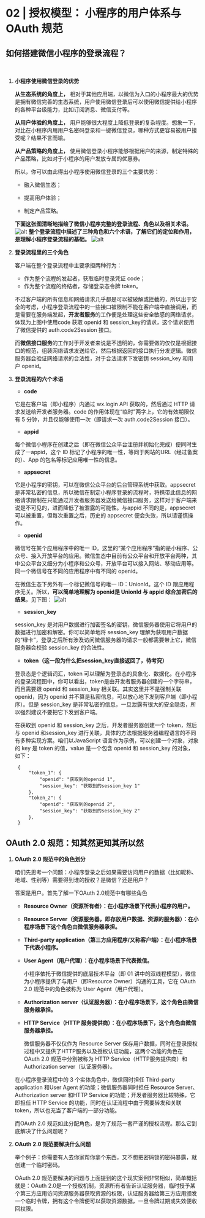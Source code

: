 # 02 | 授权模型： 小程序的用户体系与 OAuth 规范

## **如何搭建微信小程序的登录流程？**

<br/>

1. **小程序使用微信登录的优势**

    **从生态系统的角度上，** 相对于其他应用端，以微信为入口的小程序最大的优势是拥有微信完善的生态系统，用户使用微信登录后可以使用微信提供给小程序的各种平台级能力，比如订阅消息、微信支付等。

    **从用户体验的角度上，** 用户能够很大程度上降低登录的复杂程度。想象一下，对比在小程序内用用户名密码登录和一键微信登录，哪种方式更容易被用户接受呢？结果不言而喻。

    **从产品策略的角度上，** 使用微信登录小程序能够根据用户的来源，制定特殊的产品策略，比如对于小程序的用户发放专属的优惠券。

    所以，你可以由此得出小程序使用微信登录的三个主要优势：

    * 融入微信生态；

    * 提高用户体验；

    * 制定产品策略。

    **下面这张图清晰地描绘了微信小程序完整的登录流程、角色以及相关术语。**
    ![alt](img/小程序登陆流程.jpg '小程序的登陆流程')
    **整个登录流程中描述了三种角色和六个术语，了解它们的定位和作用，是理解小程序登录流程的基础。**
    ![alt](img/三个角色和六个术语.jpg)

2. **登录流程里的三个角色**

    客户端在整个登录流程中主要承担两种行为：
    * 作为整个流程的发起者，获取临时登录凭证 code；
    * 作为整个流程的终结者，存储登录态令牌 token。

    不过客户端的所有信息和网络请求几乎都是可以被破解或拦截的，所以出于安全的考虑，小程序登录流程中的一些接口被限制不能在客户端中直接调用，而是需要在服务端发起，**开发者服务**的工作便是处理这些安全敏感的网络请求，体现为上图中使用code 获取 openid 和 session_key的请求，这个请求使用了微信提供的 auth.code2Session 接口。

    而**微信接口服务**的工作对于开发者来说是不透明的，你需要做的仅仅是根据接口的规范，组装网络请求发送给它，然后根据返回的接口执行分发逻辑。微信服务器会验证网络请求的合法性，对于合法请求下发密钥 session_key 和用户 openid。

3. **登录流程的六个术语**

    * **code**

    它是在客户端（即小程序）内通过 wx.login API 获取的，然后通过 HTTP 请求发送给开发者服务器。code 的作用体现在“临时”两字上，它的有效期限仅有 5 分钟，并且仅能够使用一次（即请求一次 auth.code2Session 接口）。

    * **appid**

    每个微信小程序在创建之后（即在微信公众平台注册并初始化完成）便同时生成了一appid，这个 ID 标记了小程序的唯一性，等同于网站的URL（经过备案的）、App 的包名等标记应用唯一性的信息。

    * **appsecret**

    它是小程序的密钥，可以在微信公众平台的后台管理系统中获取。appsecret　是非常私密的信息，所以微信在制定小程序登录的流程时，将携带此信息的网络请求限制在只能通过开发者服务器发送给微信接口服务，这样对于客户端来说是不可见的，进而降低了被泄露的可能性。与appid 不同的是，appsecret 可以被重置，但每次重置之后，历史的 appsecret 便会失效，所以请谨慎操作。

    * **openid**

    微信号在某个应用程序中的唯一 ID。这里的“某个应用程序”指的是小程序、公众号、接入开放平台的应用。微信生态中目前有公众平台和开放平台两种，其中公众平台又细分为小程序和公众号，开放平台可以接入网站、移动应用等。同一个微信号在不同的应用程序中有不同的 openid。

    在微信生态下另外有一个标记微信号的唯一 ID：UnionId。这个 ID 跟应用程序无关。所以，**可以简单地理解为 openid是 UnionId 与 appid 综合加密后的结果**，见下图：
    ![alt](img/openid.jpg)

    * **session_key**

    session_key 是对用户数据进行加密签名的密钥，微信服务器使用它将用户的数据进行加密和解密。你可以简单地将 session_key 理解为获取用户数据的“绿卡”，登录之后所有涉及访问微信服务器的请求一般都需要带上它，微信服务器会校验 session_key 的合法性。

    * **token（这一段为什么把session_key直接返回了，待考究）**

    登录态是个逻辑词汇，token 可以理解为登录态的具象化、数据化。在小程序的登录流程图中，你可以看出，token是由开发者服务器创建的一个字符串，而且需要跟 openid 和 session_key 相关联。其实这里并不是强制关联 openid，因为 openid 并不算是私密信息，可以放心地下发到客户端（即小程序）。但是 session_key 是非常私密的信息，一旦泄露有很大的安全隐患，所以强烈建议不要把它下发到客户端。

    在获取到 openid 和 session_key 之后，开发者服务器创建一个 token，然后与 openid 和session_key 进行关联，具体的方法根据服务器编程语言的不同有多种实现方案。咱们以JavaScript 语言作为示例，可以创建一个对象，对象的 key 是 token 的值，value 是一个包含 openid 和 session_key 的对象，如下：

        {
            "token_1": {
                "openid": "获取到的openid 1",
                "session_key": "获取到的session_key 1"
            }，
            "token_2": {
                "openid": "获取到的openid 2",
                "session_key": "获取到的session_key 2"
            }，
        }

## **OAuth 2.0 规范：知其然更知其所以然**

1. **OAuth 2.0 规范中的角色划分**

    咱们先思考一个问题：小程序登录之后如果需要访问用户的数据（比如昵称、地域、性别等）需要得到谁的授权？是微信？还是用户？

    答案是用户。首先了解一下OAuth 2.0规范中有哪些角色

    * **Resource Owner（资源所有者）：在小程序场景下代表小程序的用户。**
    * **Resource Server（资源服务器，即存放用户数据、资源的服务器）：在小程序场景下这个角色由微信服务器承担。**
    * **Third-party application（第三方应用程序/又称客户端）：在小程序场景下代表小程序。**
    * **User Agent（用户代理）：在小程序场景下代表微信。**

        小程序依托于微信提供的底层技术平台（即 01 讲中的双线程模型），微信为小程序提供了与用户（即Resource Owner）沟通的工具，它在 OAuth 2.0 规范中的角色被称为 User Agent（用户代理）。

    * **Authorization server（认证服务器）：在小程序场景下，这个角色由微信服务器承担。**
    * **HTTP Service（HTTP 服务提供商）：在小程序场景下，这个角色由微信服务器承担。**

        微信服务器不仅仅作为 Resource Server 保存用户数据，同时在登录授权过程中又提供了HTTP服务以及授权认证功能，这两个功能的角色在 OAuth 2.0 规范中分别被称为 HTTP Service（HTTP服务提供商）和Authorization server（认证服务器）。

    在小程序登录流程中的 3 个实体角色中，微信同时担任 Third-party application 和User Agent 的功能；微信服务器同时担任 Resource Server、Authorization server 和HTTP Service 的功能；开发者服务器比较特殊，它即担任 HTTP Service 的功能，同时在认证流程中由于需要转发和关联 token，所以也充当了客户端的一部分功能。

    而OAuth 2.0 规范如此分配角色，是为了规范一套严谨的授权流程。那么它到底解决了什么问题呢？

2. **OAuth 2.0 规范要解决什么问题**

    举个例子：你需要有人去你家帮你拿个东西，又不想把密码锁的密码暴露，就创建一个临时密码。

    OAuth 2.0 规范要解决的问题与上面提到的这个现实案例非常相似，简单概括就是：OAuth 2.0是一个授权机制，资源所有者告诉认证服务器，临时授予某个第三方应用访问资源服务器获取资源的权限，认证服务器给第三方应用颁发一个临时令牌，拥有这个令牌便可以获取资源数据，一旦令牌过期或失效便收回权限。
